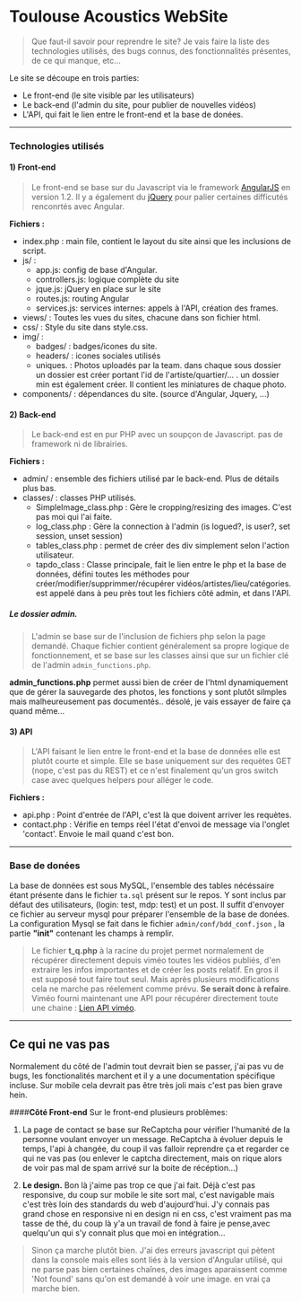 # Toulouse Acoustics WebSite

> Que faut-il savoir pour reprendre le site? Je vais faire la liste des technologies utilisés, des bugs connus,
des fonctionnalités présentes, de ce qui manque, etc...

Le site se découpe en trois parties:
* Le front-end (le site visible par les utilisateurs)
* Le back-end (l'admin du site, pour publier de nouvelles vidéos)
* L'API, qui fait le lien entre le front-end et la base de donées.
-------
### Technologies utilisés
#### 1) __Front-end__
> Le front-end se base sur du Javascript via le framework [AngularJS](http://angularjs.org) en version 1.2. 
Il y a également du [jQuery](https://jquery.com/) pour palier certaines difficutés renconrtés avec Angular.

__Fichiers :__ 
* index.php : main file, contient le layout du site ainsi que les inclusions de script.
* js/ :
    * app.js: config de base d'Angular.
    * controllers.js: logique complète du site
    * jque.js: jQuery en place sur le site
    * routes.js: routing Angular
    * services.js: services internes: appels à l'API, création des frames.
* views/ : Toutes les vues du sites, chacune dans son fichier html.
* css/ : Style du site dans style.css.
* img/ : 
    * badges/ : badges/icones du site.
    * headers/ : icones sociales utilisés
    * uniques. : Photos uploadés par la team. dans chaque sous dossier un dossier est créer portant l'id de
            l'artiste/quartier/... . un dossier min est également créer. Il contient les miniatures de chaque photo.
 * components/ : dépendances du site. (source d'Angular, Jquery, ...)
 
 
 #### 2) __Back-end__
 > Le back-end est en pur PHP avec un soupçon de Javascript. pas de framework ni de librairies.
 
 __Fichiers :__
  * admin/ : ensemble des fichiers utilisé par le back-end. Plus de détails plus bas.
  * classes/ : classes PHP utilisés. 
    * SimpleImage_class.php : Gère le cropping/resizing des images. C'est pas moi qui l'ai faite.
    * log_class.php : Gère la connection à l'admin (is logued?, is user?, set session, unset session)
    * tables_class.php : permet de créer des div simplement selon l'action utilisateur.
    * tapdo_class : Classe principale, fait le lien entre le php et la base de données, défini toutes les méthodes pour
        créer/modifier/supprimmer/récupérer vidéos/artistes/lieu/catégories. est appelé dans à peu près tout les fichiers côté
        admin, et dans l'API.
    
    
##### Le dossier admin.
> L'admin se base sur de l'inclusion de fichiers php selon la page demandé. Chaque fichier contient généralement sa propre 
logique de fonctionnement, et se base sur les classes ainsi que sur un fichier clé de l'admin `admin_functions.php`.

__admin_functions.php__ permet aussi bien de créer de l'html dynamiquement que de gérer la sauvegarde des photos, les fonctions y sont plutôt silmples
mais malheureusement pas documentés.. désolé, je vais essayer de faire ça quand même...

#### 3) API

>L'API faisant le lien entre le front-end et la base de données elle est plutôt courte et simple. Elle se base uniquement 
sur des requètes GET (nope, c'est pas du REST) et ce n'est finalement qu'un gros switch case avec quelques helpers pour alléger le code.

__Fichiers :__
 * api.php : Point d'entrée de l'API, c'est là que doivent arriver les requètes.
 * contact.php : Vérifie en temps réel l'état d'envoi de message via l'onglet 'contact'. Envoie le mail quand c'est bon.
 
-------
### Base de donées

La base de données est sous MySQL, l'ensemble des tables nécéssaire étant présente dans le fichier `ta.sql` présent sur le repos. Y sont inclus par défaut des utilisateurs, (login: test, mdp: test) et un post. Il suffit d'envoyer ce fichier au serveur mysql pour préparer l'ensemble de la base de donées. La configuration Mysql se fait dans le fichier `admin/conf/bdd_conf.json` , la partie __"init"__ contenant les champs à remplir.


> Le fichier __t_q.php__ à la racine du projet permet normalement de récupérer directement depuis viméo toutes les vidéos publiés, d'en extraire les infos importantes et de créer les posts relatif. En gros il est supposé tout faire tout seul. Mais après plusieurs modifications cela ne marche pas réelement comme prévu. __Se serait donc à refaire__. Viméo fourni maintenant une API pour récupérer directement toute une chaine : [Lien API viméo](https://developer.vimeo.com/api/start).

-------
## Ce qui ne vas pas

Normalement du côté de l'admin tout devrait bien se passer, j'ai pas vu de bugs, les fonctionalités marchent et il y a une documentation spécifique incluse. Sur mobile cela devrait pas être très joli mais c'est pas bien grave hein.

####__Côté Front-end__
Sur le front-end plusieurs problèmes:
1) La page de contact se base sur ReCaptcha pour vérifier l'humanité de la personne voulant envoyer un message. ReCaptcha à évoluer depuis le temps, l'api à changée, du coup il vas falloir reprendre ça et regarder ce qui ne vas pas (ou enlever le captcha directement, mais on rique alors de voir pas mal de spam arrivé sur la boite de récéption...)

2) __Le design.__
Bon là j'aime pas trop ce que j'ai fait. Déjà c'est pas responsive, du coup sur mobile le site sort mal, c'est navigable mais c'est très loin des standards du web d'aujourd'hui. J'y connais pas grand chose en responsive ni en design ni en css, c'est vraiment pas ma tasse de thé, du coup là y'a un travail de fond à faire je pense,avec quelqu'un qui s'y connait plus que moi en intégration...

> Sinon ça marche plutôt bien. J'ai des erreurs javascript qui pètent dans la console mais elles sont liés à la version d'Angular utilisé, qui ne parse pas bien certaines chaînes, des images aparaissent comme 'Not found' sans qu'on est demandé à voir une image. en vrai ça marche bien.

